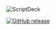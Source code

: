 ![ScriptDeck](https://raw.githubusercontent.com/ravitripathi/ScriptDeck/master/ScriptDeckLogo.png)


[![GitHub release](https://img.shields.io/github/v/tag/ravitripathi/ScriptDeck?label=release)](https://github.com/ravitripathi/ScriptDeck/releases)